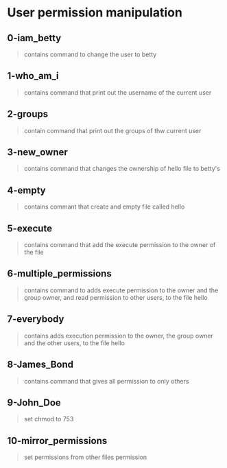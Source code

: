 # User permission manipulation

## 0-iam_betty
> contains command to change the user to betty

## 1-who_am_i
> contains command that print out the username of the current user

## 2-groups
> contain command that print out the groups of thw current user

## 3-new_owner
> contains command that changes the ownership of hello file to betty's

## 4-empty
> contains commant that create and empty file called hello

## 5-execute
> contains command that add the execute permission to the owner of the file

## 6-multiple_permissions
> contains command to adds execute permission to the owner and the group owner, and read permission to other users, to the file hello

## 7-everybody
> contains adds execution permission to the owner, the group owner and the other users, to the file hello

## 8-James_Bond
> contains command that gives all permission to only others

## 9-John_Doe
> set chmod to 753

## 10-mirror_permissions
> set permissions from other files permission

